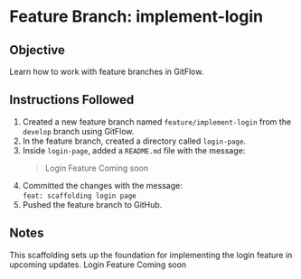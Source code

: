 # Feature Branch: implement-login

## Objective
Learn how to work with feature branches in GitFlow.

## Instructions Followed

1. Created a new feature branch named `feature/implement-login` from the `develop` branch using GitFlow.
2. In the feature branch, created a directory called `login-page`.
3. Inside `login-page`, added a `README.md` file with the message:  
   > Login Feature Coming soon
4. Committed the changes with the message:  
   `feat: scaffolding login page`
5. Pushed the feature branch to GitHub.

## Notes
This scaffolding sets up the foundation for implementing the login feature in upcoming updates.
Login Feature Coming soon
